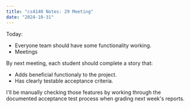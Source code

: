 ```yaml
---
title: "cs4140 Notes: 29 Meeting"
date: "2024-10-31"
---
```


Today:

 - Everyone team should have some functionality working.
 - Meetings
 
By next meeting, each student should complete a story that:

 - Adds beneficial functionaly to the project.
 - Has clearly testable acceptance criteria.

I'll be manually checking those features by working through the
documented acceptance test process when grading next week's reports.

